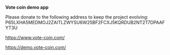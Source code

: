 **Vote coin demo app**

Please donate to the following address to keep the project evolving: P65LXHA5MEDMOJ2ZAITLZWYSU6W25BF2FCXJ5KQRDUB2NT2T7DPAAFYT3U 

https://www.vote-coin.com/

https://demo.vote-coin.com/
